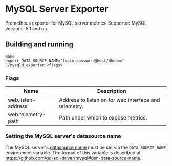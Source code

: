 # MySQL Server Exporter

Prometheus exporter for MySQL server metrics.
Supported MySQL versions: 5.1 and up.

## Building and running

    make
    export DATA_SOURCE_NAME="login:password@host/dbname"
    ./mysqld_exporter <flags>

### Flags

Name               | Description
-------------------|------------
web.listen-address | Address to listen on for web interface and telemetry.
web.telemetry-path | Path under which to expose metrics.

### Setting the MySQL server's datasource name

The MySQL server's [datasource name](http://en.wikipedia.org/wiki/Data_source_name)
must be set via the `DATA_SOURCE_NAME` environment variable.
The format of this variable is described at https://github.com/go-sql-driver/mysql#dsn-data-source-name.
